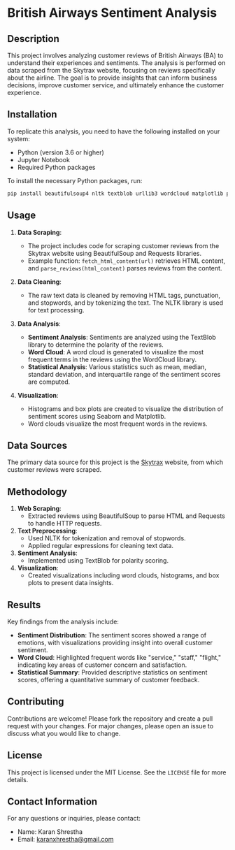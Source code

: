 
# British Airways Sentiment Analysis

## Description
This project involves analyzing customer reviews of British Airways (BA) to understand their experiences and sentiments. The analysis is performed on data scraped from the Skytrax website, focusing on reviews specifically about the airline. The goal is to provide insights that can inform business decisions, improve customer service, and ultimately enhance the customer experience.

## Installation
To replicate this analysis, you need to have the following installed on your system:

- Python (version 3.6 or higher)
- Jupyter Notebook
- Required Python packages

To install the necessary Python packages, run:
```sh
pip install beautifulsoup4 nltk textblob urllib3 wordcloud matplotlib pandas seaborn requests

```

## Usage
1. **Data Scraping**:
   - The project includes code for scraping customer reviews from the Skytrax website using BeautifulSoup and Requests libraries.
   - Example function: `fetch_html_content(url)` retrieves HTML content, and `parse_reviews(html_content)` parses reviews from the content.

2. **Data Cleaning**:
   - The raw text data is cleaned by removing HTML tags, punctuation, and stopwords, and by tokenizing the text. The NLTK library is used for text processing.

3. **Data Analysis**:
   - **Sentiment Analysis**: Sentiments are analyzed using the TextBlob library to determine the polarity of the reviews.
   - **Word Cloud**: A word cloud is generated to visualize the most frequent terms in the reviews using the WordCloud library.
   - **Statistical Analysis**: Various statistics such as mean, median, standard deviation, and interquartile range of the sentiment scores are computed.

4. **Visualization**:
   - Histograms and box plots are created to visualize the distribution of sentiment scores using Seaborn and Matplotlib.
   - Word clouds visualize the most frequent words in the reviews.

## Data Sources
The primary data source for this project is the [Skytrax](https://www.airlinequality.com/) website, from which customer reviews were scraped.

## Methodology
1. **Web Scraping**: 
   - Extracted reviews using BeautifulSoup to parse HTML and Requests to handle HTTP requests.
2. **Text Preprocessing**: 
   - Used NLTK for tokenization and removal of stopwords.
   - Applied regular expressions for cleaning text data.
3. **Sentiment Analysis**: 
   - Implemented using TextBlob for polarity scoring.
4. **Visualization**: 
   - Created visualizations including word clouds, histograms, and box plots to present data insights.

## Results
Key findings from the analysis include:
- **Sentiment Distribution**: The sentiment scores showed a range of emotions, with visualizations providing insight into overall customer sentiment.
- **Word Cloud**: Highlighted frequent words like "service," "staff," "flight," indicating key areas of customer concern and satisfaction.
- **Statistical Summary**: Provided descriptive statistics on sentiment scores, offering a quantitative summary of customer feedback.

## Contributing
Contributions are welcome! Please fork the repository and create a pull request with your changes. For major changes, please open an issue to discuss what you would like to change.

## License
This project is licensed under the MIT License. See the `LICENSE` file for more details.

## Contact Information
For any questions or inquiries, please contact:
- Name: Karan Shrestha 	
- Email: karanxhrestha@gmail.com
